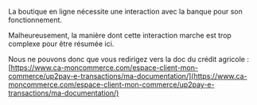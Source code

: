 
La boutique en ligne nécessite une interaction
avec la banque pour son fonctionnement.

Malheureusement, la manière dont cette interaction marche
est trop complexe pour être résumée ici.

Nous ne pouvons donc que vous redirigez vers la doc du crédit
agricole : 
[https://www.ca-moncommerce.com/espace-client-mon-commerce/up2pay-e-transactions/ma-documentation/](https://www.ca-moncommerce.com/espace-client-mon-commerce/up2pay-e-transactions/ma-documentation/)

